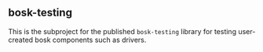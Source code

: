 ## bosk-testing

This is the subproject for the published `bosk-testing` library for
testing user-created bosk components such as drivers.
